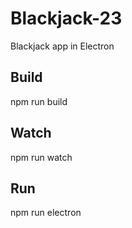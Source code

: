 # Blackjack-23
Blackjack app in Electron

## Build
npm run build

## Watch
npm run watch

## Run
npm run electron
